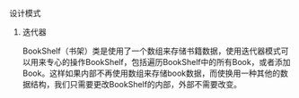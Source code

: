 
设计模式

1. 迭代器

    BookShelf（书架）类是使用了一个数组来存储书籍数据，使用迭代器模式可以用来专心的操作BookShelf，包括遍历BookShelf中的所有Book，或者添加Book。这样如果内部不再使用数组来存储book数据，而使换用一种其他的数据结构，我们只需要更改BookShelf的内部，外部不需要改变。
    
